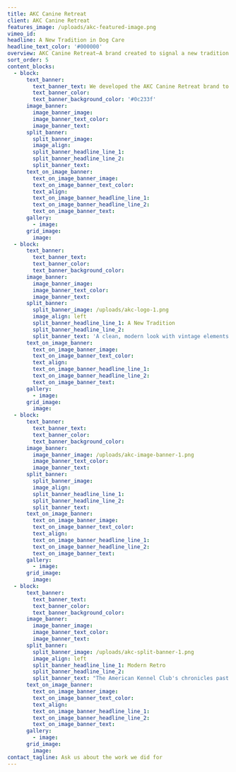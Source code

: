 ```yaml
---
title: AKC Canine Retreat
client: AKC Canine Retreat
features_image: /uploads/akc-featured-image.png
vimeo_id:
headline: A New Tradition in Dog Care
headline_text_color: '#000000'
overview: AKC Canine Retreat—A brand created to signal a new tradition in dog care that’s steeped in history.
sort_order: 5
content_blocks:
  - block:
      text_banner:
        text_banner_text: We developed the AKC Canine Retreat brand to showcase how AKC is creating a change in the pet care industry.
        text_banner_color:
        text_banner_background_color: '#0c233f'
      image_banner:
        image_banner_image:
        image_banner_text_color:
        image_banner_text:
      split_banner:
        split_banner_image:
        image_align:
        split_banner_headline_line_1:
        split_banner_headline_line_2:
        split_banner_text:
      text_on_image_banner:
        text_on_image_banner_image:
        text_on_image_banner_text_color:
        text_align:
        text_on_image_banner_headline_line_1:
        text_on_image_banner_headline_line_2:
        text_on_image_banner_text:
      gallery:
        - image:
      grid_image:
        image:
  - block:
      text_banner:
        text_banner_text:
        text_banner_color:
        text_banner_background_color:
      image_banner:
        image_banner_image:
        image_banner_text_color:
        image_banner_text:
      split_banner:
        split_banner_image: /uploads/akc-logo-1.png
        image_align: left
        split_banner_headline_line_1: A New Tradition
        split_banner_headline_line_2:
        split_banner_text: 'A clean, modern look with vintage elements references the 130+ year history of the AKC — with an eye toward the future of pet care.'
      text_on_image_banner:
        text_on_image_banner_image:
        text_on_image_banner_text_color:
        text_align:
        text_on_image_banner_headline_line_1:
        text_on_image_banner_headline_line_2:
        text_on_image_banner_text:
      gallery:
        - image:
      grid_image:
        image:
  - block:
      text_banner:
        text_banner_text:
        text_banner_color:
        text_banner_background_color:
      image_banner:
        image_banner_image: /uploads/akc-image-banner-1.png
        image_banner_text_color:
        image_banner_text:
      split_banner:
        split_banner_image:
        image_align:
        split_banner_headline_line_1:
        split_banner_headline_line_2:
        split_banner_text:
      text_on_image_banner:
        text_on_image_banner_image:
        text_on_image_banner_text_color:
        text_align:
        text_on_image_banner_headline_line_1:
        text_on_image_banner_headline_line_2:
        text_on_image_banner_text:
      gallery:
        - image:
      grid_image:
        image:
  - block:
      text_banner:
        text_banner_text:
        text_banner_color:
        text_banner_background_color:
      image_banner:
        image_banner_image:
        image_banner_text_color:
        image_banner_text:
      split_banner:
        split_banner_image: /uploads/akc-split-banner-1.png
        image_align: left
        split_banner_headline_line_1: Modern Retro
        split_banner_headline_line_2:
        split_banner_text: "The American Kennel Club's chronicles past and deep expertise make it more qualified to develop a forward-thinking brand and facility than any competitive dog care provider."
      text_on_image_banner:
        text_on_image_banner_image:
        text_on_image_banner_text_color:
        text_align:
        text_on_image_banner_headline_line_1:
        text_on_image_banner_headline_line_2:
        text_on_image_banner_text:
      gallery:
        - image:
      grid_image:
        image:
contact_tagline: Ask us about the work we did for
---
```




